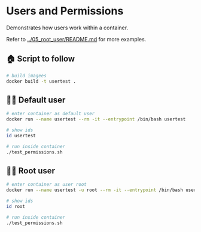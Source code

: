 # Users and Permissions

Demonstrates how users work within a container.  

Refer to [../05_root_user/README.md](../05_root_user/README.md) for more examples.  

## 🏠 Script to follow

```sh
# build imagees
docker build -t usertest .
```

## 👨‍💻 Default user  

```sh
# enter container as default user
docker run --name usertest --rm -it --entrypoint /bin/bash usertest

# show ids
id usertest

# run inside container
./test_permissions.sh 
```

## 👨‍💻 Root user  

```sh
# enter container as user root
docker run --name usertest -u root --rm -it --entrypoint /bin/bash usertest

# show ids
id root

# run inside container
./test_permissions.sh 
```
